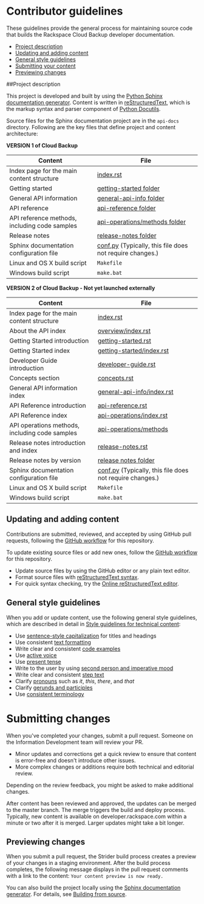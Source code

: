 # Contributor guidelines

These guidelines provide the general process for maintaining source code that builds the 
Rackspace Cloud Backup developer documentation. 

- [Project description](#project-description)
- [Updating and adding content](#updating-and-adding-content)
- [General style guidelines](#general-style-guidelines)
- [Submitting your content](#submitting-changes)
- [Previewing changes](#previewing-changes)

##Project description
<!-- Provide as little or as much information about architecture as needed to help 
contributors figure out which file to update.-->

This project is developed and built by using the 
[Python Sphinx documentation generator](http://sphinx-doc.org/). Content is 
written in [reStructuredText](http://sphinx-doc.org/rest.html), which is the markup syntax and 
parser component of [Python Docutils](http://docutils.sourceforge.net/index.html).

Source files for the Sphinx documentation project are in the ``api-docs`` directory. 
Following are the key files that define project and content architecture: 

**VERSION 1 of Cloud Backup**

Content | File
--- | ---
|Index page for the main content structure| [index.rst](https://github.com/rackerlabs/docs-cloud-backup/blob/master/api-docs/cloud-backup-v1/index.rst)
|Getting started|[getting-started folder](https://github.com/rackerlabs/docs-cloud-backup/tree/master/api-docs/cloud-backup-v1/getting-started)
|General API information|[general-api-info folder](https://github.com/rackerlabs/docs-cloud-backup/tree/master/api-docs/cloud-backup-v1/general-api-info)
|API reference|[api-reference folder](https://github.com/rackerlabs/docs-cloud-backup/tree/master/api-docs/cloud-backup-v1/api-reference)
|API reference methods, including code samples|[api-operations/methods folder](https://github.com/rackerlabs/docs-cloud-backup/tree/master/api-docs/cloud-backup-v1/api-reference/methods) 
|Release notes|[release-notes folder](https://github.com/rackerlabs/docs-cloud-backup/tree/master/api-docs/cloud-backup-v1/release-notes)
|Sphinx documentation configuration file| [conf.py](https://github.com/rackerlabs/docs-cloud-backup/blob/master/api-docs/cloud-backup-v1/conf.py) (Typically, this file does not require changes.)
|Linux and OS X build script|``Makefile``|
|Windows build script|``make.bat``|

**VERSION 2 of Cloud Backup - Not yet launched externally**

Content | File
--- | ---
|Index page for the main content structure| [index.rst](https://github.com/rackerlabs/docs-cloud-backup/blob/master/api-docs/cloud-backup-v2/index.rst)
|About the API index| [overview/index.rst](https://github.com/rackerlabs/docs-cloud-backup/blob/master/api-docs/cloud-backup-v2/overview/index.rst)
|Getting Started introduction| [getting-started.rst](https://github.com/rackerlabs/docs-cloud-backup/blob/master/api-docs/cloud-backup-v2/getting-started.rst)
|Getting Started index|[getting-started/index.rst](https://github.com/rackerlabs/docs-cloud-backup/blob/master/api-docs/cloud-backup-v2/getting-started/index.rst)
|Developer Guide introduction|[developer-guide.rst](https://github.com/rackerlabs/docs-cloud-backup/blob/master/api-docs/cloud-backup-v2/developer-guide.rst)
|Concepts section| [concepts.rst](https://github.com/rackerlabs/docs-cloud-backup/blob/master/api-docs/cloud-backup-v2/concepts.rst)
|General API information index|[general-api-info/index.rst](https://github.com/rackerlabs/docs-cloud-backup/blob/master/api-docs/cloud-backup-v2/general-api-info/index.rst)
|API Reference introduction|[api-reference.rst](https://github.com/rackerlabs/docs-cloud-backup/blob/master/api-docs/cloud-backup-v2/api-reference.rst)
|API Reference index|[api-operations/index.rst](https://github.com/rackerlabs/docs-cloud-backup/blob/master/api-docs/cloud-backup-v2/api-operations/index.rst)
|API operations methods, including code samples|[api-operations/methods](https://github.com/rackerlabs/docs-cloud-backup/tree/master/api-docs/cloud-backup-v2/api-operations/methods)
|Release notes introduction and index|[release-notes.rst](https://github.com/rackerlabs/docs-cloud-backup/tree/master/api-docs/cloud-backup-v2/release-notes)
|Release notes by version|[release notes folder](https://github.com/rackerlabs/docs-cloud-backup/tree/master/api-docs/cloud-backup-v2/release-notes)
|Sphinx documentation configuration file| [conf.py](https://github.com/rackerlabs/docs-cloud-backup/blob/master/api-docs/cloud-backup-v2/conf.py) (Typically, this file does not require changes.)
|Linux and OS X build script|``Makefile``|
|Windows build script|``make.bat``|



## Updating and adding content

Contributions are submitted, reviewed, and accepted by using GitHub pull requests, following the [GitHub workflow](GITHUBING.md) for this repository. 

To update existing source files or add new ones, follow the [GitHub workflow](GITHUBING.md) for this repository.

* Update source files by using the GitHub editor or any plain text editor.
* Format source files with 
  [reStructuredText syntax](http://www.sphinx-doc.org/en/stable/rest.html).  
* For quick syntax checking, try the 
[Online reStructuredText editor](http://rst.ninjs.org/). 

## General style guidelines

When you add or update content, use the following general style guidelines, which are 
described in detail in [Style guidelines for technical content](https://github.com/rackerlabs/docs-rackspace/tree/master/style-guide):

- Use [sentence-style capitalization](https://github.com/rackerlabs/docs-rackspace/blob/master/style-guide/a-l-style-guidelines.md#cap-sentence-style) for titles and headings
- Use consistent [text formatting](https://github.com/rackerlabs/docs-rackspace/blob/master/style-guide/m-z-style-guidelines.md#text-formatting)
- Write clear and consistent [code examples](https://github.com/rackerlabs/docs-rackspace/blob/master/style-guide/a-l-style-guidelines.md#code-examples)
- Use [active voice](https://github.com/rackerlabs/docs-rackspace/blob/master/style-guide/basic-writing-guidelines.md#use-active-voice)
- Use [present tense](https://github.com/rackerlabs/docs-rackspace/blob/master/style-guide/basic-writing-guidelines.md#use-present-tense)
- Write to the user by using [second person and imperative mood](https://github.com/rackerlabs/docs-rackspace/blob/master/style-guide/basic-writing-guidelines.md#write-to-user)
- Write clear and consistent [step text](https://github.com/rackerlabs/docs-rackspace/blob/master/style-guide/m-z-style-guidelines.md#tasks-steps)
- Clarify [pronouns](https://github.com/rackerlabs/docs-rackspace/blob/master/style-guide/basic-writing-guidelines.md#clarify-pronouns) such as *it*, *this*, *there*, and *that*
- Clarify [gerunds and participles](https://github.com/rackerlabs/docs-rackspace/blob/master/style-guide/basic-writing-guidelines.md#clarify-gerunds-and-participles)
- Use [consistent terminology](https://github.com/rackerlabs/docs-rackspace/blob/master/style-guide/basic-writing-guidelines.md#use-consistent-terminology)

<!-- Adding build from source guidelines until we can provide a link to automated gh-pages 
output, or to the staging URL that Ash is working on. 
--> 

# Submitting changes

When you've completed your changes, submit a pull request. Someone on the Information Development team will review your PR.
- Minor updates and corrections get a quick review to ensure that content is error-free and doesn't introduce other issues.
- More complex changes or additions require both technical and editorial review. 

Depending on the review feedback, you might be asked to make additional changes. 

After content has been reviewed and approved, the updates can be merged to the master branch. The merge triggers the build and 
deploy process. Typically, new content is available on developer.rackspace.com within a minute or two after it is merged. Larger 
updates might take a bit longer.

## Previewing changes

When you submit a pull request, the Strider build process creates a preview of your changes in a staging environment. 
After the build process completes, the following message displays in the pull request comments with a link to the content: ``Your content preview is now ready.``

You can also build the project locally using the [Sphinx documentation generator](http://sphinx-doc.org/). For details, see 
[Building from source](https://github.com/rackerlabs/docs-rackspace/blob/master/doc/tools/build-from-source.rst).
